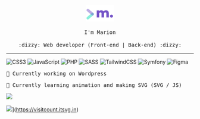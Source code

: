 <!--
**marion-hrlt/marion-hrlt** is a ✨ _special_ ✨ repository because its `README.md` (this file) appears on your GitHub profile.

Here are some ideas to get you started:

- 🔭 I’m currently working on ...
- 🌱 I’m currently learning ...
- 👯 I’m looking to collaborate on ...
- 🤔 I’m looking for help with ...
- 💬 Ask me about ...
- 📫 How to reach me: ...
- 😄 Pronouns: ...
- ⚡ Fun fact: ...
-->

<p align="center">
  <img src="https://github.com/marion-hrlt/marion-hrlt/blob/main/assets/img/logomarion.png" width="15%">
  <br><br>
  <samp>
    I'm Marion
    <br><br>
    :dizzy: Web developer (Front-end | Back-end) :dizzy:
  </samp>
</p>


---
![CSS3](https://img.shields.io/badge/css3-%231572B6.svg?style=for-the-badge&logo=css3&logoColor=white) ![JavaScript](https://img.shields.io/badge/javascript-%23323330.svg?style=for-the-badge&logo=javascript&logoColor=%23F7DF1E) ![PHP](https://img.shields.io/badge/php-%23777BB4.svg?style=for-the-badge&logo=php&logoColor=white) ![SASS](https://img.shields.io/badge/SASS-hotpink.svg?style=for-the-badge&logo=SASS&logoColor=white) ![TailwindCSS](https://img.shields.io/badge/tailwindcss-%2338B2AC.svg?style=for-the-badge&logo=tailwind-css&logoColor=white) ![Symfony](https://img.shields.io/badge/symfony-%23000000.svg?style=for-the-badge&logo=symfony&logoColor=white) 	![Figma](https://img.shields.io/badge/figma-%23F24E1E.svg?style=for-the-badge&logo=figma&logoColor=white)


<p><samp>🔭 Currently working on Wordpress</samp></p>
<p><samp>🌱 Currently learning animation and making SVG (SVG / JS)</samp></p>

![](https://github-readme-stats.vercel.app/api/top-langs/?username=marion-hrlt&theme=blueberry&hide_border=true&include_all_commits=false&count_private=false&layout=compact)

![](https://visitcount.itsvg.in/api?id=marion-hrlt&icon=6&color=6)](https://visitcount.itsvg.in)
